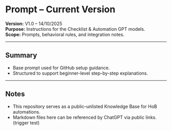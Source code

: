 # Prompt – Current Version

**Version:** V1.0 – 14/10/2025  
**Purpose:** Instructions for the Checklist & Automation GPT models.  
**Scope:** Prompts, behavioral rules, and integration notes.

---

## Summary
- Base prompt used for GitHub setup guidance.
- Structured to support beginner-level step-by-step explanations.

---

## Notes
- This repository serves as a public–unlisted Knowledge Base for HoB automations.
- Markdown files here can be referenced by ChatGPT via public links.
(trigger test)

